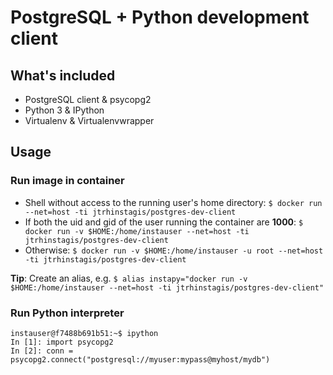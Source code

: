 PostgreSQL + Python development client
======================================

## What's included
- PostgreSQL client & psycopg2
- Python 3 & IPython
- Virtualenv & Virtualenvwrapper

## Usage

### Run image in container

- Shell without access to the running user's home directory:
`$ docker run --net=host -ti jtrhinstagis/postgres-dev-client`
- If both the uid and gid of the user running the container are **1000**:
`$ docker run -v $HOME:/home/instauser --net=host -ti jtrhinstagis/postgres-dev-client`
- Otherwise:
`$ docker run -v $HOME:/home/instauser -u root --net=host -ti jtrhinstagis/postgres-dev-client`

**Tip**: Create an alias, e.g. `$ alias instapy="docker run -v $HOME:/home/instauser --net=host -ti jtrhinstagis/postgres-dev-client"`

### Run Python interpreter

```
instauser@f7488b691b51:~$ ipython
In [1]: import psycopg2
In [2]: conn = psycopg2.connect("postgresql://myuser:mypass@myhost/mydb")
```
